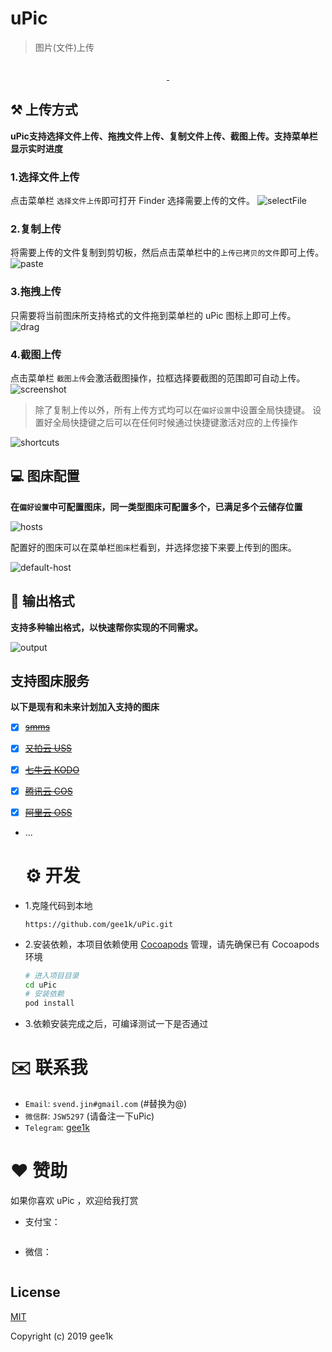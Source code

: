 # uPic 

> 图片(文件)上传 

<p align="center">
  <img src="https://s2.svend.cc/projects/uPic/icon_128x128.png?20190625" alt="">
</p>
<p align="center">
  <a href="https://github.com/gee1k/uPic/releases">
    <img src="https://img.shields.io/github/downloads/gee1k/uPic/total.svg?style=flat-square" alt="">
  </a>
  <a href="https://github.com/gee1k/uPic/releases/latest">
    <img src="https://img.shields.io/github/release/gee1k/uPic.svg?style=flat-square" alt="">
  </a>
</p>


## ⚒ 上传方式

**uPic支持选择文件上传、拖拽文件上传、复制文件上传、截图上传。支持菜单栏显示实时进度**

### 1.选择文件上传
点击菜单栏 `选择文件上传`即可打开 Finder 选择需要上传的文件。
![selectFile](https://s2.svend.cc/projects/uPic/upload/selectFile.gif)

### 2.复制上传
将需要上传的文件复制到剪切板，然后点击菜单栏中的`上传已拷贝的文件`即可上传。
![paste](https://s2.svend.cc/projects/uPic/upload/paste.gif)

### 3.拖拽上传
只需要将当前图床所支持格式的文件拖到菜单栏的 uPic 图标上即可上传。
![drag](https://s2.svend.cc/projects/uPic/upload/drag.gif)

### 4.截图上传
点击菜单栏 `截图上传`会激活截图操作，拉框选择要截图的范围即可自动上传。
![screenshot](https://s2.svend.cc/projects/uPic/upload/screenshot.gif)

> 除了复制上传以外，所有上传方式均可以在`偏好设置`中设置全局快捷键。
> 设置好全局快捷键之后可以在任何时候通过快捷键激活对应的上传操作

![shortcuts](https://s2.svend.cc/projects/uPic/upload/shortcuts.png)

## 💻 图床配置

**在`偏好设置`中可配置图床，同一类型图床可配置多个，已满足多个云储存位置**

![hosts](https://s2.svend.cc/projects/uPic/upload/hosts.png)

配置好的图床可以在菜单栏`图床`栏看到，并选择您接下来要上传到的图床。

![default-host](https://s2.svend.cc/projects/uPic/upload/default-host.png)

## 📝 输出格式

**支持多种输出格式，以快速帮你实现的不同需求。**

![output](https://s2.svend.cc/projects/uPic/upload/output.png)

## 支持图床服务

**以下是现有和未来计划加入支持的图床**

- [x] [~~smms~~](https://sm.ms/)

- [x] [~~又拍云 USS~~](https://www.upyun.com/products/file-storage)

- [x] [~~七牛云 KODO~~](https://www.qiniu.com/products/kodo)

- [x] [~~腾讯云 COS~~](https://cloud.tencent.com/product/cos)

- [x] [~~阿里云 OSS~~](https://www.aliyun.com/product/oss)

- ...

  # ⚙ 开发

- 1.克隆代码到本地
	
	`https://github.com/gee1k/uPic.git`
	
- 2.安装依赖，本项目依赖使用 [Cocoapods](https://cocoapods.org/) 管理，请先确保已有 Cocoapods 环境

  ```sh
  # 进入项目目录
  cd uPic
  # 安装依赖
  pod install
  ```

- 3.依赖安装完成之后，可编译测试一下是否通过

# ✉️ 联系我

- `Email`: `svend.jin#gmail.com` (#替换为@)
- `微信群`: `JSW5297` (请备注一下uPic)
- `Telegram`: [gee1k]()

# ❤️ 赞助

如果你喜欢 uPic ，欢迎给我打赏

- 支付宝：

<img src="https://s2.svend.cc/qrcode/alipay-mini.jpeg" alt="">

- 微信：

<img src="https://s2.svend.cc/qrcode/wechat-mini.jpeg" alt="">

## License

[MIT](http://opensource.org/licenses/MIT)

Copyright (c) 2019 gee1k
